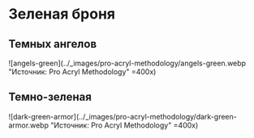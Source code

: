 # Зеленая броня

## Темных ангелов

![angels-green](../_images/pro-acryl-methodology/angels-green.webp "Источник: Pro Acryl Methodology" =400x)

## Темно-зеленая

![dark-green-armor](../_images/pro-acryl-methodology/dark-green-armor.webp "Источник: Pro Acryl Methodology" =400x)
